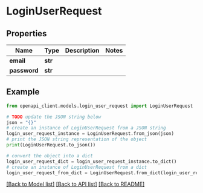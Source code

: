 # LoginUserRequest


## Properties

Name | Type | Description | Notes
------------ | ------------- | ------------- | -------------
**email** | **str** |  | 
**password** | **str** |  | 

## Example

```python
from openapi_client.models.login_user_request import LoginUserRequest

# TODO update the JSON string below
json = "{}"
# create an instance of LoginUserRequest from a JSON string
login_user_request_instance = LoginUserRequest.from_json(json)
# print the JSON string representation of the object
print(LoginUserRequest.to_json())

# convert the object into a dict
login_user_request_dict = login_user_request_instance.to_dict()
# create an instance of LoginUserRequest from a dict
login_user_request_from_dict = LoginUserRequest.from_dict(login_user_request_dict)
```
[[Back to Model list]](../README.md#documentation-for-models) [[Back to API list]](../README.md#documentation-for-api-endpoints) [[Back to README]](../README.md)



